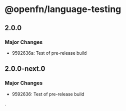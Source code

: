 # @openfn/language-testing

## 2.0.0

### Major Changes

- 9592636a: Test of pre-release build

## 2.0.0-next.0

### Major Changes

- 9592636: Test of pre-release build

.

